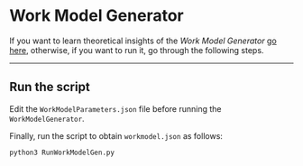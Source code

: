 # Work Model Generator

If you want to learn theoretical insights of the *Work Model Generator* [go here](/Docs/BuildingTools.md#Work-Model-Generator), otherwise, if you want to run it, go through the following steps.

---
## Run the script
Edit the `WorkModelParameters.json` file before running the `WorkModelGenerator`.

Finally, run the script to obtain `workmodel.json` as follows:

```
python3 RunWorkModelGen.py
```